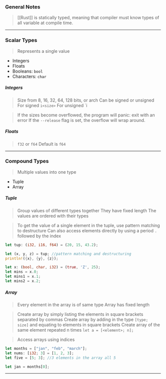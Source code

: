
### General Notes

> [[Rust]] is statically typed, meaning that compiler must know types of all variable at compile time.

---

### Scalar Types

> Represents a single value
* Integers
* Floats
* Booleans: `bool`
* Characters: `char`

##### Integers
> Size from 8, 16, 32, 64, 128 bits, or arch
> Can be signed or unsigned
> For signed `i<size>`
> For unsigned `i<size>

> If the sizes become overflowed, the program will panic: exit with an error
> If the `--release` flag is set, the overflow will wrap around.

##### Floats
> `f32` or `f64` 
> Default is `f64`

---

### Compound Types

> Multiple values into one type
* Tuple
* Array

##### Tuple
> Group values of different types together
> They have fixed length
> The values are ordered with their types

> To get the value of a single element in the tuple, use pattern matching to destructure
> Can also access elements directly by using a period `.` followed by the index

``` Rust
let tup: (i32, i16, f64) = (20, 15, 43.2);

let (x, y, z) = tup; //pattern matching and destructuring
println!({x}, {y}, {z});

let x: (bool, char, i32) = (true, 'Z', 25);
let mins = x.0;
let mins1 = x.1;
let mins2 = x.2;
```

##### Array
> Every element in the array is of same type
> Array has fixed length

> Create array by simply listing the elements in square brackets separated by commas
> Create array by adding in the type `[type; size]` and equating to elements in square brackets
> Create array of the same element repeated n times `let a = [<element>; n];`

> Access arrays using indices

``` Rust
let months = ["jan", "feb", "march"];
let nums: [i32; 3] = [1, 2, 3];
let five = [5; 3]; //3 elements in the array all 5

let jan = months[0];
```
---
